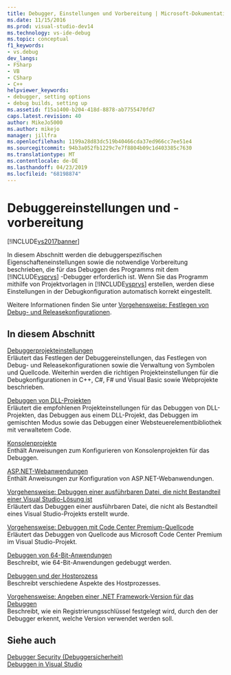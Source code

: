 ```yaml
---
title: Debugger, Einstellungen und Vorbereitung | Microsoft-Dokumentation
ms.date: 11/15/2016
ms.prod: visual-studio-dev14
ms.technology: vs-ide-debug
ms.topic: conceptual
f1_keywords:
- vs.debug
dev_langs:
- FSharp
- VB
- CSharp
- C++
helpviewer_keywords:
- debugger, setting options
- debug builds, setting up
ms.assetid: f15a1400-b204-418d-8878-ab7755470fd7
caps.latest.revision: 40
author: MikeJo5000
ms.author: mikejo
manager: jillfra
ms.openlocfilehash: 1199a28d83dc519b40466cda37ed966cc7ee51e4
ms.sourcegitcommit: 94b3a052fb1229c7e7f8804b09c1d403385c7630
ms.translationtype: MT
ms.contentlocale: de-DE
ms.lasthandoff: 04/23/2019
ms.locfileid: "68198874"
---
```

# <a name="debugger-settings-and-preparation"></a>Debuggereinstellungen und -vorbereitung
[!INCLUDE[vs2017banner](../includes/vs2017banner.md)]

In diesem Abschnitt werden die debuggerspezifischen Eigenschafteneinstellungen sowie die notwendige Vorbereitung beschrieben, die für das Debuggen des Programms mit dem [!INCLUDE[vsprvs](../includes/vsprvs-md.md)] -Debugger erforderlich ist. Wenn Sie das Programm mithilfe von Projektvorlagen in [!INCLUDE[vsprvs](../includes/vsprvs-md.md)] erstellen, werden diese Einstellungen in der Debugkonfiguration automatisch korrekt eingestellt.  
  
 Weitere Informationen finden Sie unter [Vorgehensweise: Festlegen von Debug- und Releasekonfigurationen](../debugger/how-to-set-debug-and-release-configurations.md).  
  
## <a name="in-this-section"></a>In diesem Abschnitt  
 [Debuggerprojekteinstellungen](../debugger/debugger-project-settings.md)  
 Erläutert das Festlegen der Debuggereinstellungen, das Festlegen von Debug- und Releasekonfigurationen sowie die Verwaltung von Symbolen und Quellcode. Weiterhin werden die richtigen Projekteinstellungen für die Debugkonfigurationen in C++, C#, F# und Visual Basic sowie Webprojekte beschrieben.  
  
 [Debuggen von DLL-Projekten](../debugger/debugging-dll-projects.md)  
 Erläutert die empfohlenen Projekteinstellungen für das Debuggen von DLL-Projekten, das Debuggen aus einem DLL-Projekt, das Debuggen im gemischten Modus sowie das Debuggen einer Websteuerelementbibliothek mit verwaltetem Code.  
  
 [Konsolenprojekte](../debugger/debugging-preparation-console-projects.md)  
 Enthält Anweisungen zum Konfigurieren von Konsolenprojekten für das Debuggen.  
  
 [ASP.NET-Webanwendungen](../debugger/debugging-preparation-aspnet-web-applications.md)  
 Enthält Anweisungen zur Konfiguration von ASP.NET-Webanwendungen.  
  
 [Vorgehensweise: Debuggen einer ausführbaren Datei, die nicht Bestandteil einer Visual Studio-Lösung ist](../debugger/how-to-debug-an-executable-not-part-of-a-visual-studio-solution.md)  
 Erläutert das Debuggen einer ausführbaren Datei, die nicht als Bestandteil eines Visual Studio-Projekts erstellt wurde.  
  
 [Vorgehensweise: Debuggen mit Code Center Premium-Quellcode](../debugger/how-to-debug-with-code-center-premium-source.md)  
 Erläutert das Debuggen von Quellcode aus Microsoft Code Center Premium im Visual Studio-Projekt.  
  
 [Debuggen von 64-Bit-Anwendungen](../debugger/debug-64-bit-applications.md)  
 Beschreibt, wie 64-Bit-Anwendungen gedebuggt werden.  
  
 [Debuggen und der Hostprozess](../debugger/debugging-and-the-hosting-process.md)  
 Beschreibt verschiedene Aspekte des Hostprozesses.  
  
 [Vorgehensweise: Angeben einer .NET Framework-Version für das Debuggen](../debugger/how-to-specify-a-dotnet-framework-version-for-debugging.md)  
 Beschreibt, wie ein Registrierungsschlüssel festgelegt wird, durch den der Debugger erkennt, welche Version verwendet werden soll.  
  
## <a name="see-also"></a>Siehe auch  
 [Debugger Security (Debuggersicherheit)](../debugger/debugger-security.md)   
 [Debuggen in Visual Studio](../debugger/debugging-in-visual-studio.md)
